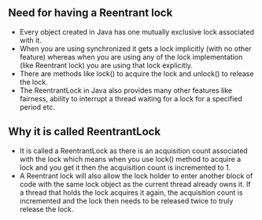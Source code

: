## Need for having a Reentrant lock
* Every object created in Java has one mutually exclusive lock associated with it.
* When you are using synchronized it gets a lock implicitly (with no other feature) whereas when you are using any of the lock implementation (like Reentrant lock) you are using that lock explicitly.
* There are methods like lock() to acquire the lock and unlock() to release the lock.
* The ReentrantLock in Java also provides many other features like fairness, ability to interrupt a thread waiting for a lock for a specified period etc.

## Why it is called ReentrantLock
* It is called a ReentrantLock as there is an acquisition count associated with the lock which means when you use
lock() method to acquire a lock and you get it then the acquisition count is incremented to 1.
* A Reentrant lock will also allow the lock holder to enter another block of code with the same lock object as
the current thread already owns it. If a thread that holds the lock acquires it again, the acquisition count is incremented and the lock then needs to be released twice to truly release the lock.

